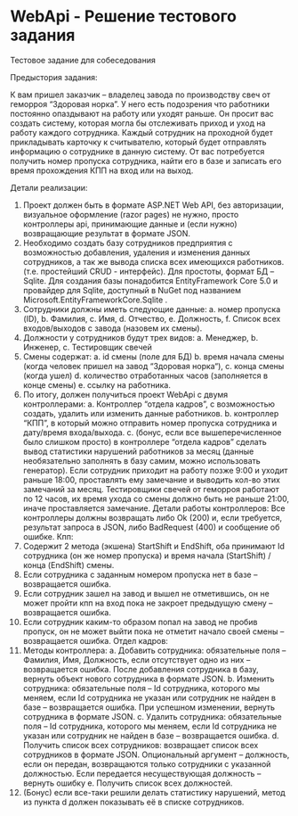 # WebApi - Решение тестового задания

Тестовое задание для собеседования

Предыстория задания:

К вам пришел заказчик – владелец завода по производству свеч от геморроя “Здоровая
норка”. У него есть подозрения что работники постоянно опаздывают на работу или
уходят раньше. Он просит вас создать систему, которая могла бы отслеживать приход и
уход на работу каждого сотрудника.
Каждый сотрудник на проходной будет прикладывать карточку к считывателю, который
будет отправлять информацию о сотруднике в данную систему. От вас потребуется
получить номер пропуска сотрудника, найти его в базе и записать его время прохождения
КПП на вход или на выход.

Детали реализации:
1. Проект должен быть в формате ASP.NET Web API, без авторизации, визуальное
оформление (razor pages) не нужно, просто контроллеры api, принимающие данные
и (если нужно) возвращающие результат в формате JSON.
2. Необходимо создать базу сотрудников предприятия с возможностью добавления,
удаления и изменения данных сотрудников, а так же вывода списка всех
имеющихся работников. (т.е. простейший CRUD - интерфейс). Для простоты,
формат БД – Sqlite. Для создания базы понадобится EntityFramework Core 5.0 и
провайдер для Sqlite, доступный в NuGet под названием
Microsoft.EntityFrameworkCore.Sqlite .
3. Сотрудники должны иметь следующие данные:
a. номер пропуска (ID),
b. Фамилия,
c. Имя,
d. Отчество,
e. Должность,
f. Cписок всех входов/выходов с завода (назовем их смены).
4. Должности у сотрудников будут трех видов:
a. Менеджер,
b. Инженер,
c. Тестировщик свечей
5. Смены содержат:
a. id смены (поле для БД)
b. время начала смены (когда человек пришел на завод “Здоровая норка“),
c. конца смены (когда ушел)
d. количество отработанных часов (заполняется в конце смены)
e. ссылку на работника.
6. По итогу, должен получиться проект WebApi с двумя контроллерами:
a. Контроллер “отдела кадров”, с возможностью создать, удалить или
изменить данные работников.
b. контроллер “КПП”, в который можно отправить номер пропуска сотрудника
и дату/время входа/выхода.
c. (бонус, если все вышеперечисленное было слишком просто) в контроллере
“отдела кадров” сделать вывод статистики нарушений работников за месяц
(данные необязательно заполнять в базу самим, можно использовать
генератор). Если сотрудник приходит на работу позже 9:00 и уходит раньше
18:00, проставлять ему замечание и выводить кол-во этих замечаний за
месяц. Тестировщики свечей от геморроя работают по 12 часов, их время
ухода со смены должно быть не раньше 21:00, иначе проставляется
замечание.
Детали работы контроллеров:
Все контроллеры должны возвращать либо Ok (200) и, если требуется, результат запроса в
JSON, либо BadRequest (400) и сообщение об ошибке.
Кпп:
1. Содержит 2 метода (экшена) StartShift и EndShift, оба принимают Id сотрудника (он
же номер пропуска) и время начала (StartShift) / конца (EndShift) смены.
2. Если сотрудника с заданным номером пропуска нет в базе – возвращается ошибка.
3. Если сотрудник зашел на завод и вышел не отметившись, он не может пройти кпп
на вход пока не закроет предыдущую смену – возвращается ошибка.
4. Если сотрудник каким-то образом попал на завод не пробив пропуск, он не может
выйти пока не отметит начало своей смены – возвращается ошибка.
Отдел кадров:
1. Методы контроллера:
a. Добавить сотрудника: обязательные поля – Фамилия, Имя, Должность, если
отсутствует одно из них – возвращается ошибка. После добавления
сотрудника в базу, вернуть объект нового сотрудника в формате JSON.
b. Изменить сотрудника: обязательные поля – Id сотрудника, которого мы
меняем, если Id сотрудника не указан или сотрудник не найден в базе –
возвращается ошибка. При успешном изменении, вернуть сотрудника в
формате JSON.
c. Удалить сотрудника: обязательные поля – Id сотрудника, которого мы
меняем, если Id сотрудника не указан или сотрудник не найден в базе –
возвращается ошибка.
d. Получить список всех сотрудников: возвращает список всех сотрудников в
формате JSON. Опциональный аргумент – должность, если он передан,
возвращаются только сотрудники с указанной должностью. Если
передается несуществующая должность – вернуть ошибку
e. Получить список всех должностей.
2. (Бонус) если все-таки решили делать статистику нарушений, метод из пункта d
должен показывать её в списке сотрудников.
